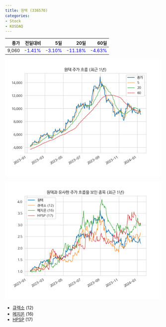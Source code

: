 ```yaml
---
title: 원텍 (336570)
categories:
- Stock
- KOSDAQ
---
```


|종가|전일대비|5일|20일|60일|
|---:|-------:|--:|---:|---:|
|9,060|<span style="color: blue">-1.41%</span>|<span style="color: blue">-3.10%</span>|<span style="color: blue">-11.18%</span>|<span style="color: blue">-4.63%</span>|


<!-- more -->

![336570](/assets/images/stock/336570.png)

![336570](/assets/images/stock/336570_sim.png)

- [큐렉소](/060280/) (12)
- [메지온](/140410/) (16)
- [HPSP](//403870/) (17)
